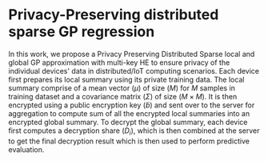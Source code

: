 # Privacy-Preserving distributed sparse GP regression
In this work, we propose a Privacy Preserving Distributed Sparse local and global GP approximation with multi-key HE to ensure privacy of the individual devices' data in distributed/IoT computing scenarios. Each device first prepares its local summary using its private training data. The local summary comprise of a mean vector ($\mu$) of size ($M$) for $M$ samples in training dataset and a covariance matrix ($\Sigma)$ of size ($M\times M$). It is then encrypted using a public encryption key ($\tilde{b}$) and sent over to the server for aggregation to compute sum of all the encrypted local summaries into an encrypted global summary. To decrypt the global summary, each device first computes a decryption share ($D_i$), which is then combined at the server to get the final decryption result which is then used to perform predictive evaluation.
